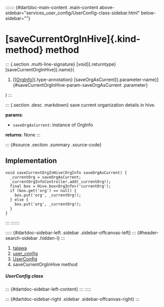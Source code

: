 ::::::: {#dartdoc-main-content .main-content above-sidebar="services_user_config/UserConfig-class-sidebar.html" below-sidebar=""}
<div>

# [saveCurrentOrgInHive]{.kind-method} method

</div>

::: {.section .multi-line-signature}
[void]{.returntype} [saveCurrentOrgInHive]{.name}(

1.  [[[OrgInfo](../../models_organization_org_info/OrgInfo-class.html)]{.type-annotation}
    [saveOrgAsCurrent]{.parameter-name}]{#saveCurrentOrgInHive-param-saveOrgAsCurrent
    .parameter}

)
:::

::: {.section .desc .markdown}
save current organization details in hive.

**params**:

-   `saveOrgAsCurrent`: instance of OrgInfo

**returns**: None
:::

::: {#source .section .summary .source-code}
## Implementation

``` language-dart
void saveCurrentOrgInHive(OrgInfo saveOrgAsCurrent) {
  _currentOrg = saveOrgAsCurrent;
  _currentOrgInfoController.add(_currentOrg!);
  final box = Hive.box<OrgInfo>('currentOrg');
  if (box.get('org') == null) {
    box.put('org', _currentOrg!);
  } else {
    box.put('org', _currentOrg!);
  }
}
```
:::
:::::::

::::: {#dartdoc-sidebar-left .sidebar .sidebar-offcanvas-left}
::: {#header-search-sidebar .hidden-l}
:::

1.  [talawa](../../index.html)
2.  [user_config](../../services_user_config/)
3.  [UserConfig](../../services_user_config/UserConfig-class.html)
4.  saveCurrentOrgInHive method

##### UserConfig class

::: {#dartdoc-sidebar-left-content}
:::
:::::

::: {#dartdoc-sidebar-right .sidebar .sidebar-offcanvas-right}
:::
